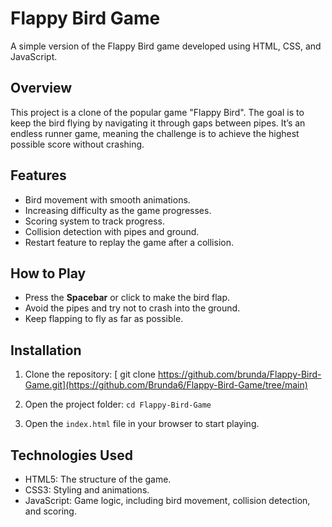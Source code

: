 # Flappy Bird Game

A simple version of the Flappy Bird game developed using HTML, CSS, and JavaScript.

## Overview

This project is a clone of the popular game "Flappy Bird". The goal is to keep the bird flying by navigating it through gaps between pipes. It’s an endless runner game, meaning the challenge is to achieve the highest possible score without crashing.

## Features

- Bird movement with smooth animations.
- Increasing difficulty as the game progresses.
- Scoring system to track progress.
- Collision detection with pipes and ground.
- Restart feature to replay the game after a collision.

## How to Play

- Press the **Spacebar** or click to make the bird flap.
- Avoid the pipes and try not to crash into the ground.
- Keep flapping to fly as far as possible.

## Installation

1. Clone the repository:
[   git clone https://github.com/brunda/Flappy-Bird-Game.git](https://github.com/Brunda6/Flappy-Bird-Game/tree/main)

2. Open the project folder: `cd Flappy-Bird-Game`
   
3. Open the `index.html` file in your browser to start playing.

## Technologies Used

  - HTML5: The structure of the game.
  - CSS3: Styling and animations.
  - JavaScript: Game logic, including bird movement, collision detection, and scoring.
